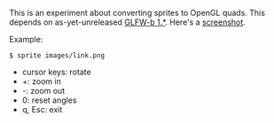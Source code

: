 This is an experiment about converting sprites to OpenGL quads. This depends on
as-yet-unreleased [GLFW-b 1.*][1]. Here's a [screenshot][2].

Example:

    $ sprite images/link.png

- cursor keys: rotate
- +: zoom in
- -: zoom out
- 0: reset angles
- q, Esc: exit

[1]: https://github.com/bsl/GLFW-b/tree/glfw3-th
[2]: http://i.imgur.com/ihlASUS.png
